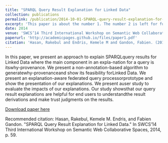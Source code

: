 ```yaml
---
title: "SPARQL Query Result Explanation for Linked Data"
collection: publications
permalink: /publication/2014-10-01-SPARQL-query-result-explanation-for-linked-data
excerpt: 'This paper is about the number 1. The number 2 is left for future work.'
date: 2014
venue: 'SWCS’14 Third International Workshop on Semantic Web Collaborative Spaces'
paperurl: 'http://academicpages.github.io/files/paper1.pdf'
citation: 'Hasan, Rakebul and Endris, Kemele M and Gandon, Fabien. (2014). &quot;SPARQL Query Result Explanation for Linked Data.&quot; <i>SWCS’14 Third International Workshop on Semantic Web Collaborative Spaces</i>.  2014 (p. 59).'
---
```

In this paper, we present an approach to explain SPARQLquery results for Linked Data where the main component in an expla-nation for a query is itswhy-provenance. We present a non-annotation-based algorithm to generatewhy-provenanceand show its feasibility forLinked Data. We present an explanation-aware federated query processorprototype and show the presentation of our explanations. We present auser study to evaluate the impacts of our explanations. Our study showsthat our query result explanations are helpful for end users to understandthe result derivations and make trust judgments on the results.

[Download paper here](https://www.researchgate.net/profile/Kemele_Endris2/publication/264540894_SPARQL_Query_Result_Explanation_for_Linked_Data/links/53e366e10cf22eeecde8e66b.pdf)

Recommended citation: Hasan, Rakebul, Kemele M. Endris, and Fabien Gandon. "SPARQL Query Result Explanation for Linked Data." In SWCS’14 Third International Workshop on Semantic Web Collaborative Spaces, 2014, p. 59.
